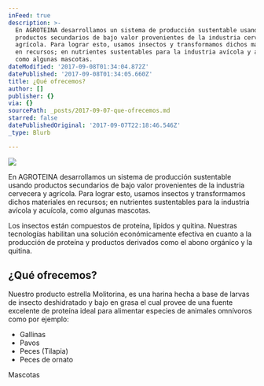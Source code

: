 ```yaml
---
inFeed: true
description: >-
  En AGROTEINA desarrollamos un sistema de producción sustentable usando
  productos secundarios de bajo valor provenientes de la industria cervecera y
  agrícola. Para lograr esto, usamos insectos y transformamos dichos materiales
  en recursos; en nutrientes sustentables para la industria avícola y acuícola,
  como algunas mascotas.
dateModified: '2017-09-08T01:34:04.872Z'
datePublished: '2017-09-08T01:34:05.660Z'
title: ¿Qué ofrecemos?
author: []
publisher: {}
via: {}
sourcePath: _posts/2017-09-07-que-ofrecemos.md
starred: false
datePublishedOriginal: '2017-09-07T22:18:46.546Z'
_type: Blurb

---
```

![](https://the-grid-user-content.s3-us-west-2.amazonaws.com/df95b84c-5168-4461-9640-03999aef581d.jpg)

En AGROTEINA desarrollamos un sistema de producción sustentable usando productos secundarios de bajo valor provenientes de la industria cervecera y agrícola. Para lograr esto, usamos insectos y transformamos dichos materiales en recursos; en nutrientes sustentables para la industria avícola y acuícola, como algunas mascotas.

Los insectos están compuestos de proteína, lípidos y quitina. Nuestras tecnologías habilitan una solución económicamente efectiva en cuanto a la producción de proteína y productos derivados como el abono orgánico y la quitina.

## ¿Qué ofrecemos?

Nuestro producto estrella Molitorina, es una harina hecha a base de larvas de insecto deshidratado y bajo en grasa el cual provee de una fuente excelente de proteína ideal para alimentar especies de animales omnívoros como por ejemplo:

* Gallinas
* Pavos
* Peces (Tilapia)
* Peces de ornato

Mascotas